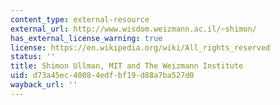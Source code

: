 ```yaml
---
content_type: external-resource
external_url: http://www.wisdom.weizmann.ac.il/~shimon/
has_external_license_warning: true
license: https://en.wikipedia.org/wiki/All_rights_reserved
status: ''
title: Shimon Ullman, MIT and The Weizmann Institute
uid: d73a45ec-4008-4edf-bf19-d88a7ba527d0
wayback_url: ''
---
```

